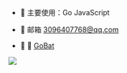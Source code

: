
* 🧶 主要使用：Go JavaScript 


* 🚀  邮箱 3096407768@qq.com


* 🍭 🥛 [GoBat](https://github.com/Xiaoxusheng/Go-Bat)








<img src="https://github-readme-stats.vercel.app/api?username=Xiaoxusheng&theme=blue-green">
